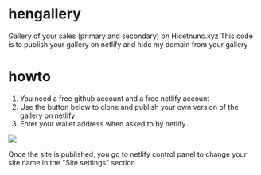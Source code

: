 # hengallery
Gallery of your sales (primary and secondary) on Hicetnunc.xyz
This code is to publish your gallery on netlify and hide my domain from your gallery

# howto

1. You need a free github account and a free netlify account
2. Use the button below to clone and publish your own version of the gallery on netlify
3. Enter your wallet address when asked to by netlify

<a href="https://app.netlify.com/start/deploy?repository=https://github.com/bikerworld/hengallery" target="_blank">
<img src="https://www.netlify.com/img/deploy/button.svg"/>
</a>


Once the site is published, you go to netlify control panel to change your site name in the "Site settings" section
